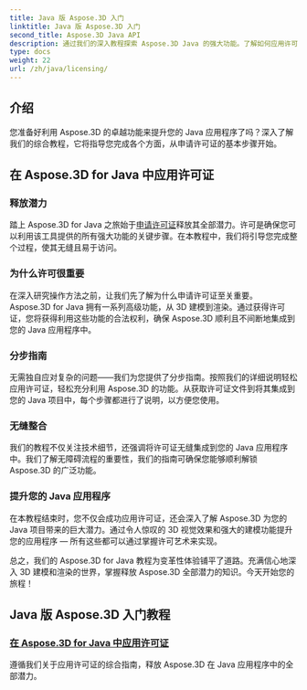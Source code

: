 ```yaml
---
title: Java 版 Aspose.3D 入门
linktitle: Java 版 Aspose.3D 入门
second_title: Aspose.3D Java API
description: 通过我们的深入教程探索 Aspose.3D Java 的强大功能。了解如何应用许可证来释放这个强大的 Java 工具的全部功能。
type: docs
weight: 22
url: /zh/java/licensing/
---
```

## 介绍

您准备好利用 Aspose.3D 的卓越功能来提升您的 Java 应用程序了吗？深入了解我们的综合教程，它将指导您完成各个方面，从申请许可证的基本步骤开始。

## 在 Aspose.3D for Java 中应用许可证

### 释放潜力

踏上 Aspose.3D for Java 之旅始于[申请许可证](./applying-license-in-aspose-3d/)释放其全部潜力。许可是确保您可以利用该工具提供的所有强大功能的关键步骤。在本教程中，我们将引导您完成整个过程，使其无缝且易于访问。

### 为什么许可很重要

在深入研究操作方法之前，让我们先了解为什么申请许可证至关重要。 Aspose.3D for Java 拥有一系列高级功能，从 3D 建模到渲染。通过获得许可证，您将获得利用这些功能的合法权利，确保 Aspose.3D 顺利且不间断地集成到您的 Java 应用程序中。

### 分步指南

无需独自应对复杂的问题——我们为您提供了分步指南。按照我们的详细说明轻松应用许可证，轻松充分利用 Aspose.3D 的功能。从获取许可证文件到将其集成到您的 Java 项目中，每个步骤都进行了说明，以方便您使用。

### 无缝整合

我们的教程不仅关注技术细节，还强调将许可证无缝集成到您的 Java 应用程序中。我们了解无障碍流程的重要性，我们的指南可确保您能够顺利解锁 Aspose.3D 的广泛功能。

### 提升您的 Java 应用程序

在本教程结束时，您不仅会成功应用许可证，还会深入了解 Aspose.3D 为您的 Java 项目带来的巨大潜力。通过令人惊叹的 3D 视觉效果和强大的建模功能提升您的应用程序 — 所有这些都可以通过掌握许可艺术来实现。

总之，我们的 Aspose.3D for Java 教程为变革性体验铺平了道路。充满信心地深入 3D 建模和渲染的世界，掌握释放 Aspose.3D 全部潜力的知识。今天开始您的旅程！
## Java 版 Aspose.3D 入门教程
### [在 Aspose.3D for Java 中应用许可证](./applying-license-in-aspose-3d/)
遵循我们关于应用许可证的综合指南，释放 Aspose.3D 在 Java 应用程序中的全部潜力。